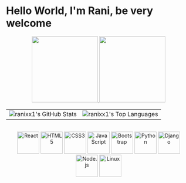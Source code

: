 # Hello World, I'm Rani, be very welcome


<!-- GitHub Stats -->
<div align="center">

  <a href="https://github.com/ranixx1">
    <img height="180em" src="https://github-readme-stats.vercel.app/api?username=ranixx1&show_icons=true&theme=tokyonight&include_all_commits=true&count_private=true&hide=prs,issues"/>
  </a>
  
  <a href="https://github.com/ranixx1">
    <img height="180em" src="https://github-readme-stats.vercel.app/api/top-langs/?username=ranixx1&layout=compact&langs_count=10&theme=tokyonight"/>
  </a>

</div>

<table>
  <tr>
    <td><img src="https://github-readme-stats.vercel.app/api?username=ranixx1&include_all_commits=true&count_private=true&show_icons=true&line_height=20&title_color=7A7ADB&icon_color=2234AE&text_color=D3D3D3&bg_color=0,000000,130F40" alt="ranixx1's GitHub Stats" /></td>
    <td><img src="https://github-readme-stats.vercel.app/api/top-langs?username=ranixx1&show_icons=true&locale=en&layout=compact&title_color=7A7ADB&icon_color=2234AE&text_color=D3D3D3&bg_color=0,000000,130F40" alt="ranixx1's Top Languages" /></td>
  </tr>
</table>

<!-- Tecnologias -->
<div align="center"><br>

  <img src="https://upload.wikimedia.org/wikipedia/commons/thumb/a/a7/React-icon.svg/539px-React-icon.svg.png" width="60" title="React" />
  <img src="https://img.icons8.com/color/2x/html-5.png" width="60" title="HTML5"/>
  <img src="https://img.icons8.com/color/2x/css3.png" width="60" title="CSS3"/>
  <img src="https://static.vecteezy.com/system/resources/previews/027/127/560/non_2x/javascript-logo-javascript-icon-transparent-free-png.png" width="60" title="JavaScript"/>
  <img src="https://img.icons8.com/color/2x/bootstrap.png" width="60" title="Bootstrap"/>
  <img src="https://img.icons8.com/color/2x/python.png" width="60" title="Python"/>
  <img src="https://img.icons8.com/color/2x/django.png" width="60" title="Django"/>
  <img src="https://img.icons8.com/color/2x/nodejs.png" width="60" title="Node.js"/>
  <img src="https://img.icons8.com/color/2x/linux.png" width="60" title="Linux"/>

</div>
